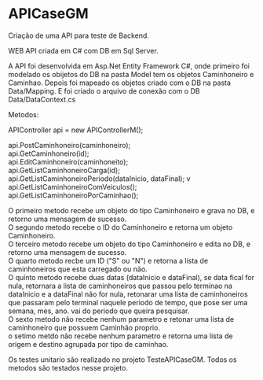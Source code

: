 # APICaseGM
Criação de uma API para teste de Backend.

WEB API criada em C# com DB em Sql Server.

A API foi desenvolvida em Asp.Net Entity Framework C#, onde primeiro foi modelado os obijetos do DB na pasta Model tem os objetos Caminhoneiro e Caminhao.
Depois foi mapeado os objetos criado com o DB na pasta Data/Mapping.
E foi criado o arquivo de conexão com o DB Data/DataContext.cs

Metodos:

APIController api = new APIControllerM();

api.PostCaminhoneiro(caminhoneiro); <br/>
api.GetCaminhoneiro(id); <br/>
api.EditCaminhoneiro(caminhoneito); <br/>
api.GetListCaminhoneiroCarga(id); <br/>
api.GetListCaminhoneiroPeriodo(dataInicio, dataFinal); v
api.GetListCaminhoneiroComVeiculos(); <br/>
api.GetListCaminhoneiroPorCaminhao(); <br/>

O primeiro metodo recebe um objeto do tipo Caminhoneiro e grava no DB, e retorno uma mensagem de sucesso. <br/>
O segundo metodo recebe o ID do Caminhoneiro e retorna um objeto Caminhoneiro. <br/>
O terceiro metodo recebe um objeto do tipo Caminhoneiro e edita no DB, e retorno uma mensagem de sucesso. <br/>
O quarto metodo recbe um ID ("S" ou "N") e retorna a lista de caminhoneiros que esta carregado ou não. <br/>
O quinto metodo recebe duas datas (dataInicio e dataFinal), se data fical for nula, retornara a lista de caminhoneiros que passou pelo terminao na dataInicio e a dataFinal não for nula, retonarar uma lista de caminhoneiros que passaram pelo terminal naquele periodo de tempo, que pose ser uma semana, mes, ano. vai do periodo que queira pesquisar. <br/>
O sexto metodo não recebe nenhum parametro e retonar uma lista de caminhoneiro que possuem Caminhão proprio. <br/>
o setimo metdo não recebe nenhum parametro e retorna uma lista de origem e destino agrupada por tipo de caminhao. <br/>

Os testes unitario são realizado no projeto TesteAPICaseGM.
Todos os metodos são testados nesse projeto.
